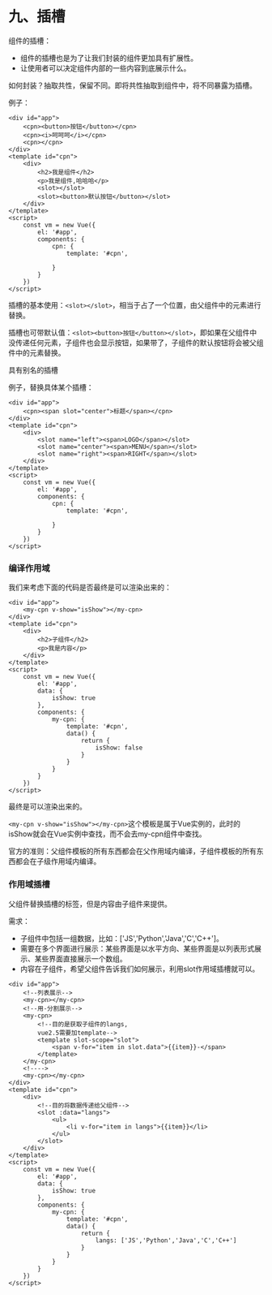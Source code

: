 # 九、插槽

组件的插槽：

- 组件的插槽也是为了让我们封装的组件更加具有扩展性。
- 让使用者可以决定组件内部的一些内容到底展示什么。

如何封装？抽取共性，保留不同。即将共性抽取到组件中，将不同暴露为插槽。

例子：

```vue
<div id="app">
    <cpn><button>按钮</button></cpn>
    <cpn><i>呵呵呵</i></cpn>
    <cpn></cpn>
</div>
<template id="cpn">
	<div>
        <h2>我是组件</h2>
        <p>我是组件,哈哈哈</p>
        <slot></slot>
        <slot><button>默认按钮</button></slot>
    </div>
</template>
<script>
    const vm = new Vue({
        el: '#app',
        components: {
            cpn: {
                template: '#cpn',
                
            }
        }
    })
</script>
```

插槽的基本使用：`<slot></slot>`，相当于占了一个位置，由父组件中的元素进行替换。

插槽也可带默认值：`<slot><button>按钮</button></slot>`，即如果在父组件中没传递任何元素，子组件也会显示按钮，如果带了，子组件的默认按钮将会被父组件中的元素替换。



具有别名的插槽

例子，替换具体某个插槽：

```vue
<div id="app">
    <cpn><span slot="center">标题</span></cpn>
</div>
<template id="cpn">
	<div>
        <slot name="left"><span>LOGO</span></slot>
        <slot name="center"><span>MENU</span></slot>
        <slot name="right"><span>RIGHT</span></slot>
    </div>
</template>
<script>
    const vm = new Vue({
        el: '#app',
        components: {
            cpn: {
                template: '#cpn',
                
            }
        }
    })
</script>
```



### 编译作用域

我们来考虑下面的代码是否最终是可以渲染出来的：

```vue
<div id="app">
    <my-cpn v-show="isShow"></my-cpn>
</div>
<template id="cpn">
	<div>
        <h2>子组件</h2>
        <p>我是内容</p>
    </div>
</template>
<script>
	const vm = new Vue({
        el: '#app',
        data: {
            isShow: true
        },
        components: {
            my-cpn: {
            	template: '#cpn',
            	data() {
        			return {
        				isShow: false
    				}
    			}
        	}
        }
    })
</script>
```

最终是可以渲染出来的。

`<my-cpn v-show="isShow"></my-cpn>`这个模板是属于Vue实例的，此时的isShow就会在Vue实例中查找，而不会去my-cpn组件中查找。



官方的准则：父组件模板的所有东西都会在父作用域内编译，子组件模板的所有东西都会在子级作用域内编译。



### 作用域插槽

父组件替换插槽的标签，但是内容由子组件来提供。

需求：

- 子组件中包括一组数据，比如：['JS','Python','Java','C','C++']。
- 需要在多个界面进行展示：某些界面是以水平方向、某些界面是以列表形式展示、某些界面直接展示一个数组。
- 内容在子组件，希望父组件告诉我们如何展示，利用slot作用域插槽就可以。

```vue
<div id="app">
    <!--列表展示-->
    <my-cpn></my-cpn>
    <!--用-分割展示-->
    <my-cpn>
        <!--目的是获取子组件的langs,
		vue2.5需要加template-->
    	<template slot-scope="slot">
        	<span v-for="item in slot.data">{{item}}-</span>
        </template>
    </my-cpn>
    <!---->
    <my-cpn></my-cpn>
</div>
<template id="cpn">
	<div>
        <!--目的将数据传递给父组件-->
        <slot :data="langs">
    		<ul>
        		<li v-for="item in langs">{{item}}</li>    
    		</ul>
    	</slot>
    </div>
</template>
<script>
	const vm = new Vue({
        el: '#app',
        data: {
            isShow: true
        },
        components: {
            my-cpn: {
            	template: '#cpn',
            	data() {
        			return {
        				langs: ['JS','Python','Java','C','C++']
    				}
    			}
        	}
        }
    })
</script>
```
